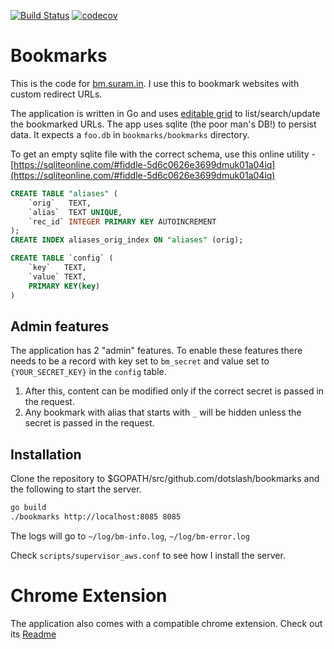 [![Build Status](https://travis-ci.com/dotslash/bookmarks.svg?branch=master)](https://travis-ci.com/dotslash/bookmarks)
[![codecov](https://codecov.io/gh/dotslash/bookmarks/branch/master/graph/badge.svg)](https://codecov.io/gh/dotslash/bookmarks)

Bookmarks
=========

This is the code for [bm.suram.in](http://bm.suram.in). I use this to bookmark websites with custom redirect URLs. 

The application is written in Go and uses [editable grid](https://github.com/webismymind/editablegrid) to list/search/update the bookmarked URLs. The app uses sqlite (the poor man's DB!) to persist data. It expects a `foo.db` in `bookmarks/bookmarks` directory. 

To get an empty sqlite file with the correct schema, use this online utility - [https://sqliteonline.com/#fiddle-5d6c0626e3699dmuk01a04iq](https://sqliteonline.com/#fiddle-5d6c0626e3699dmuk01a04iq)
```sql
CREATE TABLE "aliases" (
    `orig`   TEXT,
    `alias`  TEXT UNIQUE,
    `rec_id` INTEGER PRIMARY KEY AUTOINCREMENT
);
CREATE INDEX aliases_orig_index ON "aliases" (orig);

CREATE TABLE `config` (
	`key`	TEXT,
	`value`	TEXT,
	PRIMARY KEY(key)
)

```
## Admin features
The application has 2 "admin" features. To enable these features there needs to be a record with key set to `bm_secret` and value set to `{YOUR_SECRET_KEY}` in the `config` table. 
1. After this, content can be modified only if the correct secret is passed in the request.
2. Any bookmark with alias that starts with `_` will be hidden unless the secret is passed in the request.

## Installation
Clone the repository to $GOPATH/src/github.com/dotslash/bookmarks and the following to start the server.
```sh
go build
./bookmarks http://localhost:8085 8085
```
The logs will go to `~/log/bm-info.log`, `~/log/bm-error.log`

Check `scripts/supervisor_aws.conf` to see how I install the server.

Chrome Extension
================

The application also comes with a compatible chrome extension. Check out its [Readme](https://github.com/dotslash/bookmarks/tree/master/chrome_plugin) 

